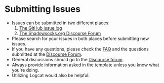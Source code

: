 # Submitting Issues

* Issues can be submitted in two different places:
    1) [The GitHub issue log](https://github.com/shadowsocks/shadowsocks-android/issues)
    2) [The Shadowsocks.org Discourse Forum](https://discourse.shadowsocks.org/c/implementations/shadowsocks-android)
* Please search for your issues in both places before submitting new issues.
* If you have any questions, please check the [FAQ](https://github.com/shadowsocks/shadowsocks-android/blob/master/.github/faq.md) and the questions submitted at the [Discourse Forum](https://discourse.shadowsocks.org/c/implementations/shadowsocks-android).
* General discussions should go to the [Discourse forum](https://discourse.shadowsocks.org/c/implementations/shadowsocks-android).
* Always provide information asked in the template unless you know what you're doing.
* Utilizing Logcat would also be helpful.
